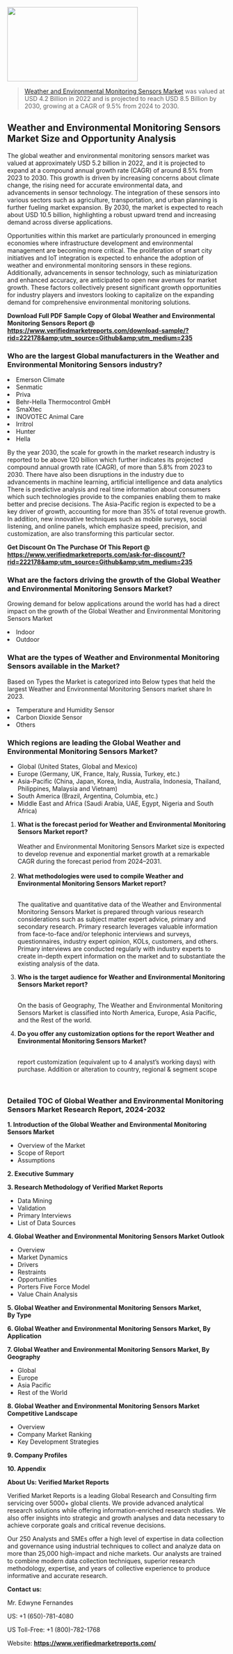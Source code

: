 <img src="https://ffe5etoiles.com/wp-content/uploads/2024/12/MST1-300x171.png" alt="" width="300" height="171" class="alignnone size-medium wp-image-20088" /><blockquote><p><p><a href="https://www.verifiedmarketreports.com/download-sample/?rid=222178&utm_source=Github&utm_medium=235" target="_blank">Weather and Environmental Monitoring Sensors Market</a> was valued at USD 4.2 Billion in 2022 and is projected to reach USD 8.5 Billion by 2030, growing at a CAGR of 9.5% from 2024 to 2030.</p></blockquote><p><h2>Weather and Environmental Monitoring Sensors Market Size and Opportunity Analysis</h2><p>The global weather and environmental monitoring sensors market was valued at approximately USD 5.2 billion in 2022, and it is projected to expand at a compound annual growth rate (CAGR) of around 8.5% from 2023 to 2030. This growth is driven by increasing concerns about climate change, the rising need for accurate environmental data, and advancements in sensor technology. The integration of these sensors into various sectors such as agriculture, transportation, and urban planning is further fueling market expansion. By 2030, the market is expected to reach about USD 10.5 billion, highlighting a robust upward trend and increasing demand across diverse applications.</p><p>Opportunities within this market are particularly pronounced in emerging economies where infrastructure development and environmental management are becoming more critical. The proliferation of smart city initiatives and IoT integration is expected to enhance the adoption of weather and environmental monitoring sensors in these regions. Additionally, advancements in sensor technology, such as miniaturization and enhanced accuracy, are anticipated to open new avenues for market growth. These factors collectively present significant growth opportunities for industry players and investors looking to capitalize on the expanding demand for comprehensive environmental monitoring solutions.</p></p><p class=""><strong>Download Full PDF Sample Copy of Global Weather and Environmental Monitoring Sensors Report @ <a href="https://www.verifiedmarketreports.com/download-sample/?rid=222178&amp;utm_source=Github&amp;utm_medium=235" target="_blank">https://www.verifiedmarketreports.com/download-sample/?rid=222178&amp;utm_source=Github&amp;utm_medium=235</a></strong></p><h3 id="" class="">Who are the largest Global manufacturers in the Weather and Environmental Monitoring Sensors industry?</h3><p><li>Emerson Climate</li><li> Senmatic</li><li> Priva</li><li> Behr-Hella Thermocontrol GmbH</li><li> SmaXtec</li><li> INOVOTEC Animal Care</li><li> Irritrol</li><li> Hunter</li><li> Hella</li></p><div class=""><div class="" dir="" data-message-author-role="" data-message-id="" data-message-model-slug=""><div class=""><div class=""><div class=""><div class="" dir="" data-message-author-role="" data-message-id="" data-message-model-slug=""><div class=""><div class=""><p>By the year 2030, the scale for growth in the market research industry is reported to be above 120 billion which further indicates its projected compound annual growth rate (CAGR), of more than 5.8% from 2023 to 2030. There have also been disruptions in the industry due to advancements in machine learning, artificial intelligence and data analytics There is predictive analysis and real time information about consumers which such technologies provide to the companies enabling them to make better and precise decisions. The Asia-Pacific region is expected to be a key driver of growth, accounting for more than 35% of total revenue growth. In addition, new innovative techniques such as mobile surveys, social listening, and online panels, which emphasize speed, precision, and customization, are also transforming this particular sector.</p><p><strong>Get Discount On The Purchase Of This Report @&nbsp; <a href="https://www.verifiedmarketreports.com/ask-for-discount/?rid=222178&amp;utm_source=Github&amp;utm_medium=235" target="_blank">https://www.verifiedmarketreports.com/ask-for-discount/?rid=222178&amp;utm_source=Github&amp;utm_medium=235</a></strong></p></div></div></div></div></div></div></div></div><h3 id="" class="">What are the factors driving the growth of the Global Weather and Environmental Monitoring Sensors Market?</h3><p id="" class="">Growing demand for below applications around the world has had a direct impact on the growth of the Global Weather and Environmental Monitoring Sensors Market</p><p id="" class=""><li>Indoor</li><li> Outdoor</li></p><h3 id="" class="">What are the types of Weather and Environmental Monitoring Sensors available in the Market?</h3><p id="" class="">Based on Types the Market is categorized into Below types that held the largest Weather and Environmental Monitoring Sensors market share In 2023.</p><p id="" class=""><li>Temperature and Humidity Sensor</li><li> Carbon Dioxide Sensor</li><li> Others</li></p><h3 id="" class="">Which regions are leading the Global Weather and Environmental Monitoring Sensors Market?</h3><ul><li>Global (United States, Global and Mexico)</li><li>Europe (Germany, UK, France, Italy, Russia, Turkey, etc.)</li><li>Asia-Pacific (China, Japan, Korea, India, Australia, Indonesia, Thailand, Philippines, Malaysia and Vietnam)</li><li>South America (Brazil, Argentina, Columbia, etc.)</li><li>Middle East and Africa (Saudi Arabia, UAE, Egypt, Nigeria and South Africa)</li></ul><p><ol><li><strong>What is the forecast period for Weather and Environmental Monitoring Sensors Market report?<br /></strong><br /><span data-sheets-root="1" data-sheets-value="{&quot;1&quot;:2,&quot;2&quot;:&quot;XXXX size is expected to develop revenue and exponential market growth at a remarkable CAGR during the forecast period from 2024&ndash;2030.&quot;}" data-sheets-userformat="{&quot;2&quot;:12674,&quot;4&quot;:{&quot;1&quot;:2,&quot;2&quot;:16776960},&quot;10&quot;:2,&quot;11&quot;:0,&quot;15&quot;:&quot;Arial&quot;,&quot;16&quot;:12}">Weather and Environmental Monitoring Sensors Market size is expected to develop revenue and exponential market growth at a remarkable CAGR during the forecast period from 2024&ndash;2031.</span><br /><br /></li><li><strong>What methodologies were used to compile Weather and Environmental Monitoring Sensors Market report?<br /><br /></strong><p>The qualitative and quantitative data of the&nbsp;Weather and Environmental Monitoring Sensors Market is prepared through various research considerations such as subject matter expert advice, primary and secondary research. Primary research leverages valuable information from face-to-face and/or telephonic interviews and surveys, questionnaires, industry expert opinion, KOLs, customers, and others. Primary interviews are conducted regularly with industry experts to create in-depth expert information on the market and to substantiate the existing analysis of the data.&nbsp;</p></li><li><strong>Who is the target audience for Weather and Environmental Monitoring Sensors Market report?<br /><br /></strong><p>On the basis of Geography, The&nbsp;Weather and Environmental Monitoring Sensors Market is classified into North America, Europe, Asia Pacific, and the Rest of the world.</p></li><li><strong>Do you offer any customization options for the report Weather and Environmental Monitoring Sensors Market?<br /><br /></strong><p>report customization (equivalent up to 4 analyst&rsquo;s working days) with purchase. Addition or alteration to country, regional &amp; segment scope</p><p>&nbsp;</p></li></ol></p><h3 id="" class="">Detailed TOC of Global Weather and Environmental Monitoring Sensors Market Research Report, 2024-2032</h3><p id="" class=""><strong>1. Introduction of the Global Weather and Environmental Monitoring Sensors Market</strong></p><ul><li>Overview of the Market</li><li>Scope of Report</li><li>Assumptions</li></ul><p id="" class=""><strong>2. Executive Summary</strong></p><p id="" class=""><strong>3. Research Methodology of&nbsp;Verified Market Reports</strong></p><ul><li>Data Mining</li><li>Validation</li><li>Primary Interviews</li><li>List of Data Sources</li></ul><p id="" class=""><strong>4. Global Weather and Environmental Monitoring Sensors Market Outlook</strong></p><ul><li>Overview</li><li>Market Dynamics</li><li>Drivers</li><li>Restraints</li><li>Opportunities</li><li>Porters Five Force Model</li><li>Value Chain Analysis</li></ul><p id="" class=""><strong>5. Global Weather and Environmental Monitoring Sensors Market, By&nbsp;Type</strong></p><p id="" class=""><strong>6. Global Weather and Environmental Monitoring Sensors Market, By Application</strong></p><p id="" class=""><strong>7. Global Weather and Environmental Monitoring Sensors Market, By Geography</strong></p><ul><li>Global</li><li>Europe</li><li>Asia Pacific</li><li>Rest of the World</li></ul><p id="" class=""><strong>8. Global Weather and Environmental Monitoring Sensors Market Competitive Landscape</strong></p><ul><li>Overview</li><li>Company Market Ranking</li><li>Key Development Strategies</li></ul><p id="" class=""><strong>9. Company Profiles</strong></p><p id="" class=""><strong>10. Appendix</strong></p><p id="" class=""><strong>About Us: Verified Market Reports</strong></p><p id="" class="">Verified Market Reports is a leading Global Research and Consulting firm servicing over 5000+ global clients. We provide advanced analytical research solutions while offering information-enriched research studies. We also offer insights into strategic and growth analyses and data necessary to achieve corporate goals and critical revenue decisions.</p><p id="" class="">Our 250 Analysts and SMEs offer a high level of expertise in data collection and governance using industrial techniques to collect and analyze data on more than 25,000 high-impact and niche markets. Our analysts are trained to combine modern data collection techniques, superior research methodology, expertise, and years of collective experience to produce informative and accurate research.</p><p id="" class=""><strong>Contact us:</strong></p><p id="" class="">Mr. Edwyne Fernandes</p><p id="" class="">US: +1 (650)-781-4080</p><p id="" class="">US Toll-Free: +1 (800)-782-1768</p><p id="" class="">Website: <a target="" data-test-app-aware-link=""><strong>https://www.verifiedmarketreports.com/</strong></a></p>
